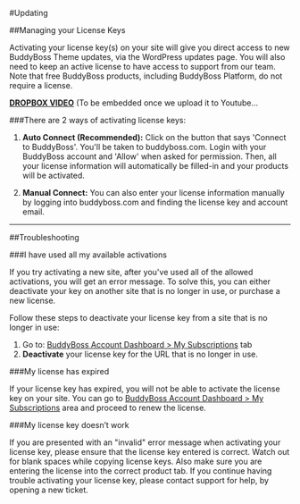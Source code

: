 #Updating

##Managing your License Keys

Activating your license key(s) on your site will give you direct access to new BuddyBoss Theme updates, via the WordPress updates page. You will also need to keep an active license to have access to support from our team. Note that free BuddyBoss products, including BuddyBoss Platform, do not require a license.

[**DROPBOX VIDEO**](https://www.dropbox.com/s/9i548822hrbqmny/buddyboss-theme-updating.mp4?raw=1)
(To be embedded once we upload it to Youtube...

###There are 2 ways of activating license keys:

1. **Auto Connect (Recommended):** Click on the button that says 'Connect to BuddyBoss'. You'll be taken to buddyboss.com. Login with your BuddyBoss account and 'Allow' when asked for permission. Then, all your license information will automatically be filled-in and your products will be activated.

2. **Manual Connect:** You can also enter your license information manually by logging into buddyboss.com and finding the license key and account email.

---

##Troubleshooting

###I have used all my available activations

If you try activating a new site, after you've used all of the allowed activations, you will get an error message. To solve this, you can either deactivate your key on another site that is no longer in use, or purchase a new license.

Follow these steps to deactivate your license key from a site that is no longer in use:

1. Go to: [BuddyBoss Account Dashboard > My Subscriptions](https://www.buddyboss.com/my-account/?part=mysubscriptions) tab
2. **Deactivate** your license key for the URL that is no longer in use.

###My license has expired

If your license key has expired, you will not be able to activate the license key on your site. You can go to [BuddyBoss Account Dashboard > My Subscriptions](https://www.buddyboss.com/my-account/?part=mysubscriptions) area and proceed to renew the license.

###My license key doesn’t work

If you are presented with an "invalid" error message when activating your license key, please ensure that the license key entered is correct. Watch out for blank spaces while copying license keys. Also make sure you are entering the license into the correct product tab. If you continue having trouble activating your license key, please contact support for help, by opening a new ticket.